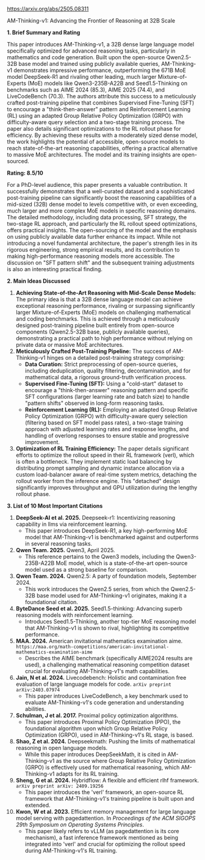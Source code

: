 https://arxiv.org/abs/2505.08311

AM-Thinking-v1: Advancing the Frontier of Reasoning at 32B Scale

**1. Brief Summary and Rating**

This paper introduces AM-Thinking-v1, a 32B dense large language model specifically optimized for advanced reasoning tasks, particularly in mathematics and code generation. Built upon the open-source Qwen2.5-32B base model and trained using publicly available queries, AM-Thinking-v1 demonstrates impressive performance, outperforming the 671B MoE model DeepSeek-R1 and rivaling other leading, much larger Mixture-of-Experts (MoE) models like Qwen3-235B-A22B and Seed1.5-Thinking on benchmarks such as AIME 2024 (85.3), AIME 2025 (74.4), and LiveCodeBench (70.3). The authors attribute this success to a meticulously crafted post-training pipeline that combines Supervised Fine-Tuning (SFT) to encourage a "think-then-answer" pattern and Reinforcement Learning (RL) using an adapted Group Relative Policy Optimization (GRPO) with difficulty-aware query selection and a two-stage training process. The paper also details significant optimizations to the RL rollout phase for efficiency. By achieving these results with a moderately sized dense model, the work highlights the potential of accessible, open-source models to reach state-of-the-art reasoning capabilities, offering a practical alternative to massive MoE architectures. The model and its training insights are open-sourced.

**Rating: 8.5/10**

For a PhD-level audience, this paper presents a valuable contribution. It successfully demonstrates that a well-curated dataset and a sophisticated post-training pipeline can significantly boost the reasoning capabilities of a mid-sized (32B) dense model to levels competitive with, or even exceeding, much larger and more complex MoE models in specific reasoning domains. The detailed methodology, including data processing, SFT strategy, the two-stage RL approach, and particularly the RL rollout speed optimizations, offers practical insights. The open-sourcing of the model and the emphasis on using publicly available data further enhance its impact. While not introducing a novel fundamental architecture, the paper's strength lies in its rigorous engineering, strong empirical results, and its contribution to making high-performance reasoning models more accessible. The discussion on "SFT pattern shift" and the subsequent training adjustments is also an interesting practical finding.

**2. Main Ideas Discussed**

1.  **Achieving State-of-the-Art Reasoning with Mid-Scale Dense Models:** The primary idea is that a 32B dense language model can achieve exceptional reasoning performance, rivaling or surpassing significantly larger Mixture-of-Experts (MoE) models on challenging mathematical and coding benchmarks. This is achieved through a meticulously designed post-training pipeline built entirely from open-source components (Qwen2.5-32B base, publicly available queries), demonstrating a practical path to high performance without relying on private data or massive MoE architectures.
2.  **Meticulously Crafted Post-Training Pipeline:** The success of AM-Thinking-v1 hinges on a detailed post-training strategy comprising:
    *   **Data Curation:** Strict preprocessing of open-source queries, including deduplication, quality filtering, decontamination, and for mathematical data, a rigorous ground-truth verification process.
    *   **Supervised Fine-Tuning (SFT):** Using a "cold-start" dataset to encourage a "think-then-answer" reasoning pattern and specific SFT configurations (larger learning rate and batch size) to handle "pattern shifts" observed in long-form reasoning tasks.
    *   **Reinforcement Learning (RL):** Employing an adapted Group Relative Policy Optimization (GRPO) with difficulty-aware query selection (filtering based on SFT model pass rates), a two-stage training approach with adjusted learning rates and response lengths, and handling of overlong responses to ensure stable and progressive improvement.
3.  **Optimization of RL Training Efficiency:** The paper details significant efforts to optimize the rollout speed in their RL framework (verl), which is often a bottleneck. They implement static load balancing by distributing prompt sampling and dynamic instance allocation via a custom load-balancer aware of real-time system metrics, detaching the rollout worker from the inference engine. This "detached" design significantly improves throughput and GPU utilization during the lengthy rollout phase.

**3. List of 10 Most Important Citations**

1.  **DeepSeek-AI et al. 2025.** Deepseek-r1: Incentivizing reasoning capability in llms via reinforcement learning.
    *   This paper introduces DeepSeek-R1, a key high-performing MoE model that AM-Thinking-v1 is benchmarked against and outperforms in several reasoning tasks.
2.  **Qwen Team. 2025.** Qwen3, April 2025.
    *   This reference pertains to the Qwen3 models, including the Qwen3-235B-A22B MoE model, which is a state-of-the-art open-source model used as a strong baseline for comparison.
3.  **Qwen Team. 2024.** Qwen2.5: A party of foundation models, September 2024.
    *   This work introduces the Qwen2.5 series, from which the Qwen2.5-32B base model used for AM-Thinking-v1 originates, making it a foundational citation.
4.  **ByteDance Seed et al. 2025.** Seed1.5-thinking: Advancing superb reasoning models with reinforcement learning.
    *   Introduces Seed1.5-Thinking, another top-tier MoE reasoning model that AM-Thinking-v1 is shown to rival, highlighting its competitive performance.
5.  **MAA. 2024.** American invitational mathematics examination aime. `https://maa.org/math-competitions/american-invitational-mathematics-examination-aime`
    *   Describes the AIME benchmark (specifically AIME2024 results are used), a challenging mathematical reasoning competition dataset crucial for evaluating AM-Thinking-v1's math capabilities.
6.  **Jain, N et al. 2024.** Livecodebench: Holistic and contamination free evaluation of large language models for code. `arXiv preprint arXiv:2403.07974`
    *   This paper introduces LiveCodeBench, a key benchmark used to evaluate AM-Thinking-v1's code generation and understanding abilities.
7.  **Schulman, J et al. 2017.** Proximal policy optimization algorithms.
    *   This paper introduces Proximal Policy Optimization (PPO), the foundational algorithm upon which Group Relative Policy Optimization (GRPO), used in AM-Thinking-v1's RL stage, is based.
8.  **Shao, Z et al. 2024.** Deepseekmath: Pushing the limits of mathematical reasoning in open language models.
    *   While this paper introduces DeepSeekMath, it is cited in AM-Thinking-v1 as the source where Group Relative Policy Optimization (GRPO) is effectively used for mathematical reasoning, which AM-Thinking-v1 adapts for its RL training.
9.  **Sheng, G et al. 2024.** Hybridflow: A flexible and efficient rlhf framework. `arXiv preprint arXiv: 2409.19256`
    *   This paper introduces the 'verl' framework, an open-source RL framework that AM-Thinking-v1's training pipeline is built upon and extended.
10. **Kwon, W et al. 2023.** Efficient memory management for large language model serving with pagedattention. In *Proceedings of the ACM SIGOPS 29th Symposium on Operating Systems Principles*.
    *   This paper likely refers to vLLM (as pagedattention is its core mechanism), a fast inference framework mentioned as being integrated into 'verl' and crucial for optimizing the rollout speed during AM-Thinking-v1's RL training.
